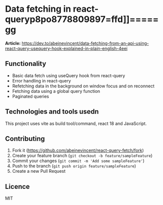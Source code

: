 # Data fetching in react-queryp8po8778809897=ffd]]=====gg
**Article:** https://dev.to/abeinevincent/data-fetching-from-an-api-using-react-query-usequery-hook-explained-in-plain-english-4eei

## Functionality

- Basic data fetch using useQuery hook from react-query 
- Error handling in react-query
- Refetching data in the background on window focus and on reconnect
- Fetching data using a global query function
- Paginated queries

## Technologies and tools usedn
This project uses vite as build tool/command, react 18 and JavaScript. 

## Contributing

1. Fork it (<https://github.com/abeinevincent/react-query-fetch/fork>)
2. Create your feature branch (`git checkout -b feature/sampleFeature`)
3. Commit your changes (`git commit -m 'Add some sampleFeature'`)
4. Push to the branch (`git push origin feature/sampleFeature`)
5. Create a new Pull Request

## Licence

MIT
